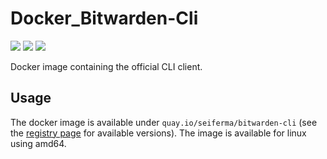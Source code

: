 # Docker_Bitwarden-Cli
[![](https://github.com/seiferma/Docker_Bitwarden-Cli/actions/workflows/docker-deploy.yml/badge.svg?branch=main)](https://github.com/seiferma/Docker_Bitwarden-Cli/actions?query=branch%3Amain+)
[![](https://img.shields.io/github/issues/seiferma/Docker_Bitwarden-Cli.svg)](https://github.com/seiferma/Docker_Bitwarden-Cli/issues)
[![](https://img.shields.io/github/license/seiferma/Docker_Bitwarden-Cli.svg)](https://github.com/seiferma/Docker_Bitwarden-Cli/blob/main/LICENSE)

Docker image containing the official CLI client.

## Usage
The docker image is available under `quay.io/seiferma/bitwarden-cli` (see the [registry page](https://quay.io/repository/seiferma/bitwarden-cli?tab=tags) for available versions). The image is available for linux using amd64.

